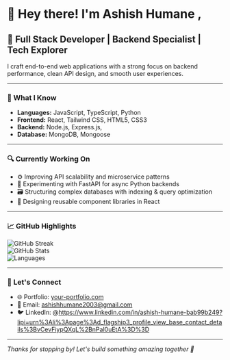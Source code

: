 # 👋 Hey there! I'm Ashish Humane ,

## 🚀 Full Stack Developer | Backend Specialist | Tech Explorer

I craft end-to-end web applications with a strong focus on backend performance, clean API design, and smooth user experiences.

---

### 🧠 What I Know

- **Languages:** JavaScript, TypeScript, Python
- **Frontend:** React, Tailwind CSS, HTML5, CSS3
- **Backend:** Node.js, Express.js, 
- **Database:** MongoDB, Mongoose

---

### 🔍 Currently Working On

- ⚙️ Improving API scalability and microservice patterns  
- 🧪 Experimenting with FastAPI for async Python backends  
- 🗃️ Structuring complex databases with indexing & query optimization  
- 🧩 Designing reusable component libraries in React

---

### 📈 GitHub Highlights

![GitHub Streak](https://github-readme-streak-stats.herokuapp.com/?user=ashishhumane&theme=default)  
![GitHub Stats](https://github-readme-stats.vercel.app/api?username=Ashishhumane&show_icons=true&hide=prs&count_private=true&theme=default)  
![Languages](https://github-readme-stats.vercel.app/api/top-langs/?username=yourusername&layout=compact)

---

### 💬 Let's Connect

- 🌐 Portfolio: [your-portfolio.com](https://your-portfolio.com)  
- 📧 Email: ashishhumane2003@gmail.com   
- 🐦 LinkedIn: @https://www.linkedin.com/in/ashish-humane-bab99b249?lipi=urn%3Ali%3Apage%3Ad_flagship3_profile_view_base_contact_details%3BvCevFiypQXqL%2BnPal0uEtA%3D%3D

---

_Thanks for stopping by! Let's build something amazing together 🚀_

